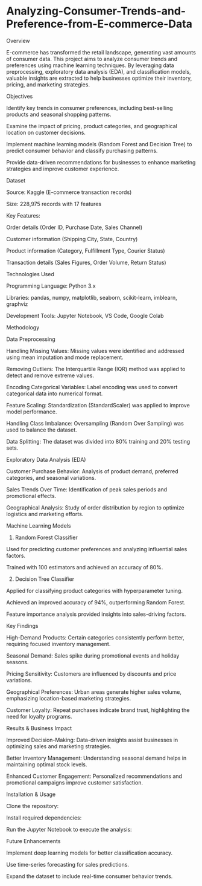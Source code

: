 # Analyzing-Consumer-Trends-and-Preference-from-E-commerce-Data
Overview

E-commerce has transformed the retail landscape, generating vast amounts of consumer data. This project aims to analyze consumer trends and preferences using machine learning techniques. By leveraging data preprocessing, exploratory data analysis (EDA), and classification models, valuable insights are extracted to help businesses optimize their inventory, pricing, and marketing strategies.

Objectives

Identify key trends in consumer preferences, including best-selling products and seasonal shopping patterns.

Examine the impact of pricing, product categories, and geographical location on customer decisions.

Implement machine learning models (Random Forest and Decision Tree) to predict consumer behavior and classify purchasing patterns.

Provide data-driven recommendations for businesses to enhance marketing strategies and improve customer experience.

Dataset

Source: Kaggle (E-commerce transaction records)

Size: 228,975 records with 17 features

Key Features:

Order details (Order ID, Purchase Date, Sales Channel)

Customer information (Shipping City, State, Country)

Product information (Category, Fulfillment Type, Courier Status)

Transaction details (Sales Figures, Order Volume, Return Status)

Technologies Used

Programming Language: Python 3.x

Libraries: pandas, numpy, matplotlib, seaborn, scikit-learn, imblearn, graphviz

Development Tools: Jupyter Notebook, VS Code, Google Colab

Methodology

Data Preprocessing

Handling Missing Values: Missing values were identified and addressed using mean imputation and mode replacement.

Removing Outliers: The Interquartile Range (IQR) method was applied to detect and remove extreme values.

Encoding Categorical Variables: Label encoding was used to convert categorical data into numerical format.

Feature Scaling: Standardization (StandardScaler) was applied to improve model performance.

Handling Class Imbalance: Oversampling (Random Over Sampling) was used to balance the dataset.

Data Splitting: The dataset was divided into 80% training and 20% testing sets.

Exploratory Data Analysis (EDA)

Customer Purchase Behavior: Analysis of product demand, preferred categories, and seasonal variations.

Sales Trends Over Time: Identification of peak sales periods and promotional effects.

Geographical Analysis: Study of order distribution by region to optimize logistics and marketing efforts.

Machine Learning Models

1. Random Forest Classifier

Used for predicting customer preferences and analyzing influential sales factors.

Trained with 100 estimators and achieved an accuracy of 80%.

2. Decision Tree Classifier

Applied for classifying product categories with hyperparameter tuning.

Achieved an improved accuracy of 94%, outperforming Random Forest.

Feature importance analysis provided insights into sales-driving factors.

Key Findings

High-Demand Products: Certain categories consistently perform better, requiring focused inventory management.

Seasonal Demand: Sales spike during promotional events and holiday seasons.

Pricing Sensitivity: Customers are influenced by discounts and price variations.

Geographical Preferences: Urban areas generate higher sales volume, emphasizing location-based marketing strategies.

Customer Loyalty: Repeat purchases indicate brand trust, highlighting the need for loyalty programs.

Results & Business Impact

Improved Decision-Making: Data-driven insights assist businesses in optimizing sales and marketing strategies.

Better Inventory Management: Understanding seasonal demand helps in maintaining optimal stock levels.

Enhanced Customer Engagement: Personalized recommendations and promotional campaigns improve customer satisfaction.

Installation & Usage

Clone the repository:

Install required dependencies:

Run the Jupyter Notebook to execute the analysis:

Future Enhancements

Implement deep learning models for better classification accuracy.

Use time-series forecasting for sales predictions.

Expand the dataset to include real-time consumer behavior trends.
